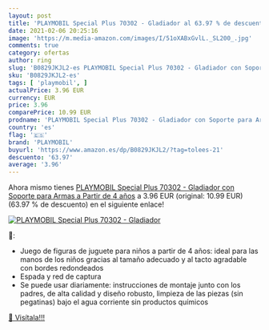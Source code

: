 ```yaml
---
layout: post
title: 'PLAYMOBIL Special Plus 70302 - Gladiador al 63.97 % de descuento'
date: 2021-02-06 20:25:16
image: 'https://m.media-amazon.com/images/I/51oXABxGvlL._SL200_.jpg'
comments: true
category: ofertas
author: ring
slug: 'B0829JKJL2-es PLAYMOBIL Special Plus 70302 - Gladiador con Soporte para...'
sku: 'B0829JKJL2-es'
tags: [ 'playmobil', ]
actualPrice: 3.96 EUR
currency: EUR
price: 3.96
comparePrice: 10.99 EUR
prodname: 'PLAYMOBIL Special Plus 70302 - Gladiador con Soporte para Armas  a Partir de 4 años'
country: 'es'
flag: '🇪🇸'
brand: 'PLAYMOBIL'
buyurl: 'https://www.amazon.es/dp/B0829JKJL2/?tag=tolees-21'
descuento: '63.97'
average: '3.96'
---
```


Ahora mismo tienes [PLAYMOBIL Special Plus 70302 - Gladiador con Soporte para Armas  a Partir de 4 años](https://www.amazon.es/dp/B0829JKJL2/?tag=tolees-21) a 3.96 EUR (original: 10.99 EUR) (63.97 %  de descuento) en el siguiente enlace!

[![PLAYMOBIL Special Plus 70302 - Gladiador](https://m.media-amazon.com/images/I/51oXABxGvlL._SL200_.jpg)](https://www.amazon.es/dp/B0829JKJL2/?tag=tolees-21)

🔎:

- Juego de figuras de juguete para niños a partir de 4 años: ideal para las manos de los niños gracias al tamaño adecuado y al tacto agradable con bordes redondeados
- Espada y red de captura
- Se puede usar diariamente: instrucciones de montaje junto con los padres, de alta calidad y diseño robusto, limpieza de las piezas (sin pegatinas) bajo el agua corriente sin productos químicos

[🛒 Visítala!!!](https://www.amazon.es/dp/B0829JKJL2/?tag=tolees-21)
